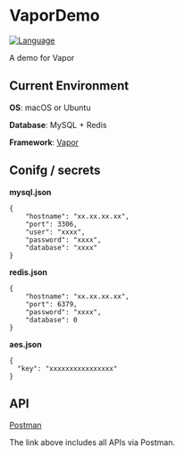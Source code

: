 # VaporDemo

[![Language](https://img.shields.io/badge/Vapor-2-brightgreen.svg)](https://github.com/vapor/vapor)

A demo for Vapor

## Current Environment

**OS**: macOS or Ubuntu

**Database**: MySQL + Redis

**Framework**: [Vapor](https://github.com/vapor/vapor)

## Conifg / secrets

**mysql.json**

```
{
    "hostname": "xx.xx.xx.xx",
    "port": 3306,
    "user": "xxxx",
    "password": "xxxx",
    "database": "xxxx"
}
```

**redis.json**

```
{
    "hostname": "xx.xx.xx.xx",
    "port": 6379,
    "password": "xxxx",
    "database": 0
}
```

**aes.json**

```
{
  "key": "xxxxxxxxxxxxxxxx"
}

```

## API

[Postman](https://www.getpostman.com/collections/b086c87eca32e606fb00)

The link above includes all APIs via Postman.
